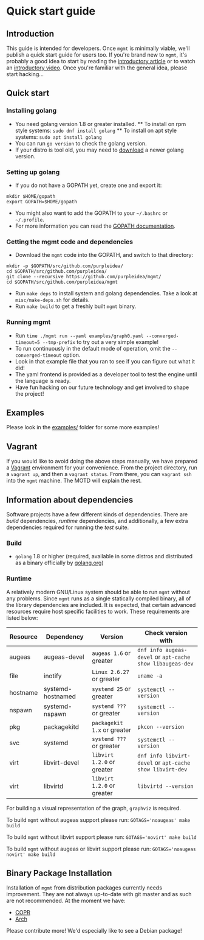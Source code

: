 # Quick start guide

## Introduction
This guide is intended for developers. Once `mgmt` is minimally viable, we'll
publish a quick start guide for users too. If you're brand new to `mgmt`, it's
probably a good idea to start by reading the
[introductory article](https://ttboj.wordpress.com/2016/01/18/next-generation-configuration-mgmt/)
or to watch an [introductory video](https://www.youtube.com/watch?v=LkEtBVLfygE&html5=1).
Once you're familiar with the general idea, please start hacking...

## Quick start

### Installing golang
* You need golang version 1.8 or greater installed.
** To install on rpm style systems: `sudo dnf install golang`
** To install on apt style systems: `sudo apt install golang`
* You can run `go version` to check the golang version.
* If your distro is tool old, you may need to [download](https://golang.org/dl/) a newer golang version.

### Setting up golang
* If you do not have a GOPATH yet, create one and export it:
```
mkdir $HOME/gopath
export GOPATH=$HOME/gopath
```
* You might also want to add the GOPATH to your `~/.bashrc` or `~/.profile`.
* For more information you can read the [GOPATH documentation](https://golang.org/cmd/go/#hdr-GOPATH_environment_variable).

### Getting the mgmt code and dependencies
* Download the `mgmt` code into the GOPATH, and switch to that directory:
```
mkdir -p $GOPATH/src/github.com/purpleidea/
cd $GOPATH/src/github.com/purpleidea/
git clone --recursive https://github.com/purpleidea/mgmt/
cd $GOPATH/src/github.com/purpleidea/mgmt
```
* Run `make deps` to install system and golang dependencies. Take a look at `misc/make-deps.sh` for details.
* Run `make build` to get a freshly built `mgmt` binary.

### Running mgmt
* Run `time ./mgmt run --yaml examples/graph0.yaml --converged-timeout=5 --tmp-prefix` to try out a very simple example!
* To run continuously in the default mode of operation, omit the `--converged-timeout` option.
* Look in that example file that you ran to see if you can figure out what it did!
* The yaml frontend is provided as a developer tool to test the engine until the language is ready.
* Have fun hacking on our future technology and get involved to shape the project!

## Examples
Please look in the [examples/](../examples/) folder for some more examples!

## Vagrant
If you would like to avoid doing the above steps manually, we have prepared a
[Vagrant](https://www.vagrantup.com/) environment for your convenience. From the
project directory, run a `vagrant up`, and then a `vagrant status`. From there,
you can `vagrant ssh` into the `mgmt` machine. The MOTD will explain the rest.

## Information about dependencies
Software projects have a few different kinds of dependencies. There are _build_
dependencies, _runtime_ dependencies, and additionally, a few extra dependencies
required for running the _test_ suite.

### Build
* `golang` 1.8 or higher (required, available in some distros and distributed
  as a binary officially by [golang.org](https://golang.org/dl/))

### Runtime
A relatively modern GNU/Linux system should be able to run `mgmt` without any
problems. Since `mgmt` runs as a single statically compiled binary, all of the
library dependencies are included. It is expected, that certain advanced
resources require host specific facilities to work. These requirements are
listed below:

| Resource | Dependency        | Version                     | Check version with                                        |
|----------|-------------------|-----------------------------|-----------------------------------------------------------|
| augeas   | augeas-devel      | `augeas 1.6` or greater     | `dnf info augeas-devel` or `apt-cache show libaugeas-dev` |
| file     | inotify           | `Linux 2.6.27` or greater   | `uname -a`                                                |
| hostname | systemd-hostnamed | `systemd 25` or greater     | `systemctl --version`                                     |
| nspawn   | systemd-nspawn    | `systemd ???` or greater    | `systemctl --version`                                     |
| pkg      | packagekitd       | `packagekit 1.x` or greater | `pkcon --version`                                         |
| svc      | systemd           | `systemd ???` or greater    | `systemctl --version`                                     |
| virt     | libvirt-devel     | `libvirt 1.2.0` or greater  | `dnf info libvirt-devel` or `apt-cache show libvirt-dev`  |
| virt     | libvirtd          | `libvirt 1.2.0` or greater  | `libvirtd --version`                                      |

For building a visual representation of the graph, `graphviz` is required.

To build `mgmt` without augeas support please run:
`GOTAGS='noaugeas' make build`

To build `mgmt` without libvirt support please run:
`GOTAGS='novirt' make build`

To build `mgmt` without augeas or libvirt support please run:
`GOTAGS='noaugeas novirt' make build`

## Binary Package Installation
Installation of `mgmt` from distribution packages currently needs improvement.
They are not always up-to-date with git master and as such are not recommended.
At the moment we have:
* [COPR](https://copr.fedoraproject.org/coprs/purpleidea/mgmt/)
* [Arch](https://aur.archlinux.org/packages/mgmt/)

Please contribute more! We'd especially like to see a Debian package!

